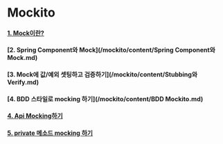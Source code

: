 # Mockito
#### [1. Mock이란?](/mockito/content/Mock.md)
#### [2. Spring Component와 Mock](/mockito/content/Spring Component와 Mock.md)
#### [3. Mock에 값/예외 셋팅하고 검증하기](/mockito/content/Stubbing와 Verify.md)
#### [4. BDD 스타일로 mocking 하기](/mockito/content/BDD Mockito.md)
#### [4. Api Mocking하기](https://www.baeldung.com/spring-mock-rest-template)
#### [5. private 메소드 mocking 하기](https://www.baeldung.com/powermock-private-method)
